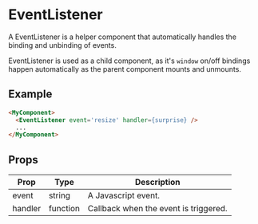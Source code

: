 # EventListener

A EventListener is a helper component that automatically handles the binding and unbinding of events.

EventListener is used as a child component, as it's `window` on/off bindings happen automatically as the parent component mounts and unmounts.


## Example

```html
<MyComponent>
  <EventListener event='resize' handler={surprise} />
  ...
</MyComponent>
```


## Props

| Prop | Type | Description |
| --- | --- | --- |
| event | string | A Javascript event. |
| handler | function | Callback when the event is triggered. |
